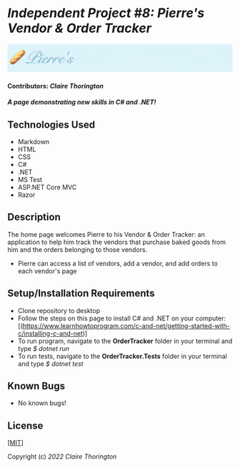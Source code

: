 # _Independent Project #8: Pierre's Vendor & Order Tracker_

![a picture of the Pierre's Bakery header](OrderTracker/wwwroot/img/header.jpg)
#### Contributors: _**Claire Thorington**_

#### _A page demonstrating new skills in C# and .NET!_


## Technologies Used

* Markdown
* HTML
* CSS
* C#
* .NET
* MS Test
* ASP.NET Core MVC
* Razor

## Description

The home page welcomes Pierre to his Vendor & Order Tracker: an application to help him track the vendors that purchase baked goods from him and the orders belonging to those vendors.

* Pierre can access a list of vendors, add a vendor, and add orders to each vendor's page

## Setup/Installation Requirements

* Clone repository to desktop
* Follow the steps on this page to install C# and .NET on your computer: [(https://www.learnhowtoprogram.com/c-and-net/getting-started-with-c/installing-c-and-net)]
* To run program, navigate to the __OrderTracker__ folder in your terminal and type _$ dotnet run_
* To run tests, navigate to the __OrderTracker.Tests__ folder in your terminal and type _$ dotnet test_

## Known Bugs

* No known bugs!

## License

[<a href=LICENSE>MIT</a>]

Copyright (c) _2022_ _Claire Thorington_
